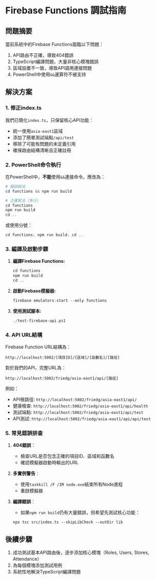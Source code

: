 # Firebase Functions 調試指南

## 問題摘要

當前系統中的Firebase Functions面臨以下問題：
1. API路由不正確，導致404錯誤
2. TypeScript編譯問題，大量非核心模塊錯誤
3. 區域設置不一致，導致API調用連接問題
4. PowerShell中使用`&&`運算符不被支持

## 解決方案

### 1. 修正index.ts

我們已簡化`index.ts`，只保留核心API功能：
- 統一使用`asia-east1`區域
- 添加了簡單測試端點`/api/test`
- 移除了可能有問題的未定義引用
- 確保路由結構清晰且正確註冊

### 2. PowerShell命令執行

在PowerShell中，**不能**使用`&&`連接命令，應改為：
```powershell
# 錯誤寫法
cd functions && npm run build

# 正確寫法（多行）
cd functions
npm run build
cd ..
```

或使用分號：
```powershell
cd functions; npm run build; cd ..
```

### 3. 編譯及啟動步驟

1. **編譯Firebase Functions:**
   ```powershell
   cd functions
   npm run build
   cd ..
   ```

2. **啟動Firebase模擬器:**
   ```powershell
   firebase emulators:start --only functions
   ```

3. **使用測試腳本:**
   ```powershell
   ./test-firebase-api.ps1
   ```

### 4. API URL結構

Firebase Function URL結構為：
```
http://localhost:5002/[項目ID]/[區域]/[函數名]/[路徑]
```

對於我們的API，完整URL為：
```
http://localhost:5002/friedg/asia-east1/api/[路徑]
```

例如：
- API根路徑: `http://localhost:5002/friedg/asia-east1/api/`
- 健康檢查: `http://localhost:5002/friedg/asia-east1/api/health`
- 測試端點: `http://localhost:5002/friedg/asia-east1/api/test`
- API測試: `http://localhost:5002/friedg/asia-east1/api/api/test`

### 5. 常見錯誤排查

1. **404錯誤**：
   - 檢查URL是否包含正確的項目ID、區域和函數名
   - 確認模擬器啟動時輸出的URL
   
2. **多實例警告**：
   - 使用`taskkill /F /IM node.exe`結束所有Node進程
   - 重啟模擬器

3. **編譯錯誤**：
   - 如果`npm run build`仍有大量錯誤，但希望先測試核心功能：
   ```
   npx tsc src/index.ts --skipLibCheck --outDir lib
   ```

## 後續步驟

1. 成功測試基本API路由後，逐步添加核心模塊（Roles, Users, Stores, Attendance）
2. 為每個模塊添加測試用例
3. 系統性地解決TypeScript編譯問題 